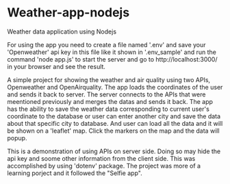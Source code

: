 # Weather-app-nodejs
Weather data application using Nodejs

For using the app you need to create a file named '.env' and save your 'Openweather' api key in this file like it shown in '.env_sample' and run the command 'node app.js' to start the server and go to http://localhost:3000/ in your browser and see the result.

A simple project for showing the weather and air quality using two APIs, Openweather and OpenAirquality.
The app loads the coordinates of the user and sends it back to server. The server connects to the APIs that were meentioned previously and merges the datas and sends it back.
The app has the ability to save the weather data corresponding to current user's coordinate to the database or user can enter another city and save the data about that specific city to database.
And user can load all the data and it will be shown on a 'leaflet' map. Click the markers on the map and the data will popup.

This is a demonstration of using APIs on server side. Doing so may hide the api key and soome other information from the client side. This was accomplished by using 'dotenv' package.
The project was more of a learning porject and it followed the "Selfie app".

